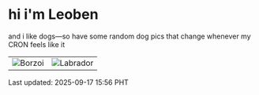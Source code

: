 # hi i'm Leoben

and i like dogs—so have some random dog pics that change whenever my CRON feels like it

|  |  |
|--------|----------|
| ![Borzoi](https://random-dog-vercel.vercel.app/api/random-borzoi?v=1758095798) | ![Labrador](https://random-dog-vercel.vercel.app/api/random-labrador?v=1758095798) |

Last updated: 2025-09-17 15:56 PHT
